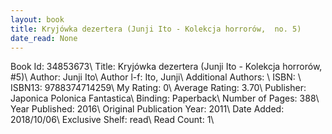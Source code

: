```yaml
---
layout: book
title: Kryjówka dezertera (Junji Ito - Kolekcja horrorów,  no. 5)
date_read: None
---
```


Book Id: 34853673\ 
Title: Kryjówka dezertera (Junji Ito - Kolekcja horrorów, #5)\ 
Author: Junji Ito\ 
Author l-f: Ito, Junji\ 
Additional Authors: \ 
ISBN: \ 
ISBN13: 9788374714259\ 
My Rating: 0\ 
Average Rating: 3.70\ 
Publisher: Japonica Polonica Fantastica\ 
Binding: Paperback\ 
Number of Pages: 388\ 
Year Published: 2016\ 
Original Publication Year: 2011\ 
Date Added: 2018/10/06\ 
Exclusive Shelf: read\ 
Read Count: 1\ 

